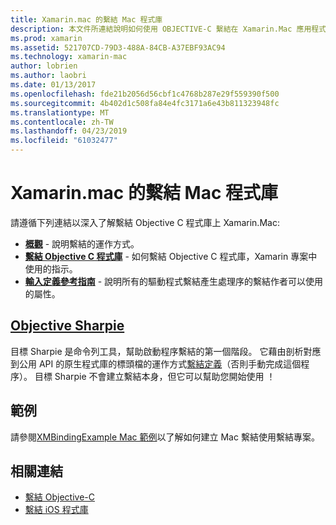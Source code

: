 ```yaml
---
title: Xamarin.mac 的繫結 Mac 程式庫
description: 本文件所連結說明如何使用 OBJECTIVE-C 繫結在 Xamarin.Mac 應用程式，包括目標 Sharpie 和範例程式碼的指南。
ms.prod: xamarin
ms.assetid: 521707CD-79D3-488A-84CB-A37EBF93AC94
ms.technology: xamarin-mac
author: lobrien
ms.author: laobri
ms.date: 01/13/2017
ms.openlocfilehash: fde21b2056d56cbf1c4768b287e29f559390f500
ms.sourcegitcommit: 4b402d1c508fa84e4fc3171a6e43b811323948fc
ms.translationtype: MT
ms.contentlocale: zh-TW
ms.lasthandoff: 04/23/2019
ms.locfileid: "61032477"
---
```

# <a name="binding-mac-libraries-for-xamarinmac"></a>Xamarin.mac 的繫結 Mac 程式庫

請遵循下列連結以深入了解繫結 Objective C 程式庫上 Xamarin.Mac:

- [**概觀**](~/cross-platform/macios/binding/overview.md) -
  說明繫結的運作方式。
- [**繫結 Objective C 程式庫**](~/cross-platform/macios/binding/objective-c-libraries.md) -
  如何繫結 Objective C 程式庫，Xamarin 專案中使用的指示。
- [**輸入定義參考指南**](~/cross-platform/macios/binding/binding-types-reference.md) -
  說明所有的驅動程式繫結產生處理序的繫結作者可以使用的屬性。

## <a name="objective-sharpiecross-platformmaciosbindingobjective-sharpieindexmd"></a>[Objective Sharpie](~/cross-platform/macios/binding/objective-sharpie/index.md)

目標 Sharpie 是命令列工具，幫助啟動程序繫結的第一個階段。
它藉由剖析對應到公用 API 的原生程式庫的標頭檔的運作方式[繫結定義](~/cross-platform/macios/binding/binding-types-reference.md)（否則手動完成這個程序）。 目標 Sharpie 不會建立繫結本身，但它可以幫助您開始使用 ！

## <a name="examples"></a>範例

請參閱[XMBindingExample Mac 範例](https://github.com/xamarin/mac-samples/tree/master/XMBindingExample)以了解如何建立 Mac 繫結使用繫結專案。

## <a name="related-links"></a>相關連結

- [繫結 Objective-C](~/cross-platform/macios/binding/index.md)
- [繫結 iOS 程式庫](~/ios/platform/binding-objective-c/index.md)
